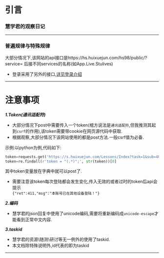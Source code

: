 # 引言  
### 慧学君的观察日记
****
### 普遍规律与特殊规律
大部分情况下,该网站的api接口是https://hs.huixuejun.com/hs98/public/?service= 后接不同services的名称(如App.Live.Stulives)  
* 登录采用了另外的接口,[详见登录介绍](https://github.com/Jackwu945/huixuejun-API-collect/blob/main/login/login.md)
****
# 注意事项
***1.Token(通讯适配符)***
+ 大部分情况下post中需要传入一个token(棺方说法是`通讯适配符`,但我推测其起到`csrf`的作用),该token需要带cookie在网页源代码中获取.  
+ 根据观察,大部分情况下该网站使用的都是post方法.一般csrf值为必备.

示例:以python为例,代码如下:  
```python
token=requests.get('https://s.huixuejun.com/Lessons/Index?task=1&sub=401',cookies=eval(savecookies)).text
token=re.findall(r'token = "(.*)";', str(token))[0]
```
其中token变量放在字典中就可以post了.  

+ 需要注意该token每次登陆都会发生变化,传入无效的或者过时的token后api会提示  
`{"ret":411,"msg":"本账号已在其他设备登陆！"}`  

***2.编码***  
+ 慧学君的json回复中使用了unicode编码,需要将重新编码成`unicode-escape`才能看到正常中文内容.

***3.taskid***  
+ 慧学君的资源\随测\研讨等无一例外的使用了taskid.
+ 本文档除特殊说明外,id代表的即为taskid
****
